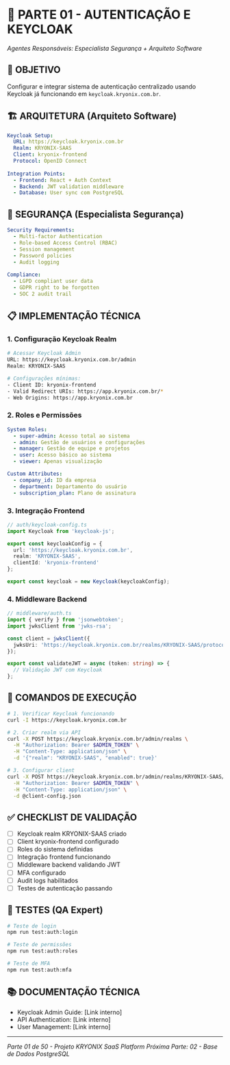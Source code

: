 # 🔐 PARTE 01 - AUTENTICAÇÃO E KEYCLOAK
*Agentes Responsáveis: Especialista Segurança + Arquiteto Software*

## 🎯 **OBJETIVO**
Configurar e integrar sistema de autenticação centralizado usando Keycloak já funcionando em `keycloak.kryonix.com.br`.

## 🏗️ **ARQUITETURA (Arquiteto Software)**
```yaml
Keycloak Setup:
  URL: https://keycloak.kryonix.com.br
  Realm: KRYONIX-SAAS
  Client: kryonix-frontend
  Protocol: OpenID Connect
  
Integration Points:
  - Frontend: React + Auth Context
  - Backend: JWT validation middleware
  - Database: User sync com PostgreSQL
```

## 🔐 **SEGURANÇA (Especialista Segurança)**
```yaml
Security Requirements:
  - Multi-factor Authentication
  - Role-based Access Control (RBAC)
  - Session management
  - Password policies
  - Audit logging
  
Compliance:
  - LGPD compliant user data
  - GDPR right to be forgotten
  - SOC 2 audit trail
```

## 📋 **IMPLEMENTAÇÃO TÉCNICA**

### **1. Configuração Keycloak Realm**
```bash
# Acessar Keycloak Admin
URL: https://keycloak.kryonix.com.br/admin
Realm: KRYONIX-SAAS

# Configurações mínimas:
- Client ID: kryonix-frontend
- Valid Redirect URIs: https://app.kryonix.com.br/*
- Web Origins: https://app.kryonix.com.br
```

### **2. Roles e Permissões**
```yaml
System Roles:
  - super-admin: Acesso total ao sistema
  - admin: Gestão de usuários e configurações
  - manager: Gestão de equipe e projetos
  - user: Acesso básico ao sistema
  - viewer: Apenas visualização

Custom Attributes:
  - company_id: ID da empresa
  - department: Departamento do usuário
  - subscription_plan: Plano de assinatura
```

### **3. Integração Frontend**
```typescript
// auth/keycloak-config.ts
import Keycloak from 'keycloak-js';

export const keycloakConfig = {
  url: 'https://keycloak.kryonix.com.br',
  realm: 'KRYONIX-SAAS',
  clientId: 'kryonix-frontend'
};

export const keycloak = new Keycloak(keycloakConfig);
```

### **4. Middleware Backend**
```typescript
// middleware/auth.ts
import { verify } from 'jsonwebtoken';
import jwksClient from 'jwks-rsa';

const client = jwksClient({
  jwksUri: 'https://keycloak.kryonix.com.br/realms/KRYONIX-SAAS/protocol/openid_connect/certs'
});

export const validateJWT = async (token: string) => {
  // Validação JWT com Keycloak
};
```

## 🔧 **COMANDOS DE EXECUÇÃO**
```bash
# 1. Verificar Keycloak funcionando
curl -I https://keycloak.kryonix.com.br

# 2. Criar realm via API
curl -X POST https://keycloak.kryonix.com.br/admin/realms \
  -H "Authorization: Bearer $ADMIN_TOKEN" \
  -H "Content-Type: application/json" \
  -d '{"realm": "KRYONIX-SAAS", "enabled": true}'

# 3. Configurar client
curl -X POST https://keycloak.kryonix.com.br/admin/realms/KRYONIX-SAAS/clients \
  -H "Authorization: Bearer $ADMIN_TOKEN" \
  -H "Content-Type: application/json" \
  -d @client-config.json
```

## ✅ **CHECKLIST DE VALIDAÇÃO**
- [ ] Keycloak realm KRYONIX-SAAS criado
- [ ] Client kryonix-frontend configurado
- [ ] Roles do sistema definidas
- [ ] Integração frontend funcionando
- [ ] Middleware backend validando JWT
- [ ] MFA configurado
- [ ] Audit logs habilitados
- [ ] Testes de autenticação passando

## 🧪 **TESTES (QA Expert)**
```bash
# Teste de login
npm run test:auth:login

# Teste de permissões
npm run test:auth:roles

# Teste de MFA
npm run test:auth:mfa
```

## 📚 **DOCUMENTAÇÃO TÉCNICA**
- Keycloak Admin Guide: [Link interno]
- API Authentication: [Link interno] 
- User Management: [Link interno]

---
*Parte 01 de 50 - Projeto KRYONIX SaaS Platform*
*Próxima Parte: 02 - Base de Dados PostgreSQL*
